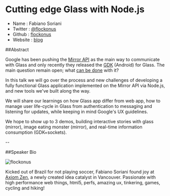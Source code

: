 # Cutting edge Glass with Node.js


* Name      : Fabiano Soriani
* Twitter   : [@flockonus]()
* Github    : [flockonus][]
* Website   : [blog][]

##Abstract

Google has been pushing the [Mirror API](https://developers.google.com/glass/about) as the main way to communicate with Glass and only recently they released the [GDK](https://developers.google.com/glass/gdk) (Android) for Glass. The main question remain open; what [can be done](http://venturebeat.com/2013/04/10/google-glass-app-funding/) with it?

In this talk we will go over the process and new challenges of developing a fully functional Glass application implemented on the Mirror API via Node.js, and new tools we've built along the way.

We will share our learnings on how Glass app differ from web app, how to manage user life-cycle in Glass from  authentication to messaging and listening for updates, while keeping in mind Google's UX guidelines.

We hope to show up to 3 demos, building interactive stories with glass (mirror), image eating monster (mirror), and real-time information consumption (GDK+sockets).

--

##Speaker Bio

![flockonus](images/flockonus.png)

Kicked out of Brazil for not playing soccer, Fabiano Soriani found joy at [Axiom Zen](http://www.axiomzen.co/), a newly created idea catalyst in Vancouver. Passionate with high performance web things, html5, perfs, amazing ux, tinkering, games, cycling and hiking!


[@flockonus]:http://twitter.com/flockonus
[flockonus]:http://github.com/marcysutton
[blog]:http://fabianosoriani.wordpress.com/
